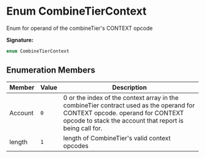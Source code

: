 
# Enum CombineTierContext

Enum for operand of the combineTier's CONTEXT opcode

<b>Signature:</b>

```typescript
enum CombineTierContext 
```

## Enumeration Members

|  Member | Value | Description |
|  --- | --- | --- |
|  Account | `0` | 0 or the index of the context array in the combineTier contract used as the operand for CONTEXT opcode. operand for CONTEXT opcode to stack the account that report is being call for. |
|  length | `1` | length of CombineTier's valid context opcodes |

